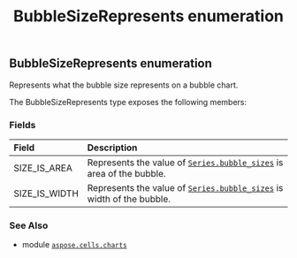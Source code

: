 ﻿---
title: BubbleSizeRepresents enumeration
second_title: Aspose.Cells for Python via .NET API References
description: 
type: docs
weight: 390
url: /aspose.cells.charts/bubblesizerepresents/
is_root: false
---

## BubbleSizeRepresents enumeration

Represents what the bubble size represents on a bubble chart.



The BubbleSizeRepresents type exposes the following members:

### Fields
| Field | Description |
| :- | :- |
| SIZE_IS_AREA | Represents the value of [`Series.bubble_sizes`](/cells/python-net/aspose.cells.charts/series#bubble_sizes) is area of the bubble. |
| SIZE_IS_WIDTH | Represents the value of [`Series.bubble_sizes`](/cells/python-net/aspose.cells.charts/series#bubble_sizes) is width of the bubble. |



### See Also
* module [`aspose.cells.charts`](..)
